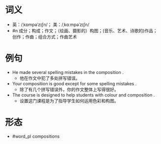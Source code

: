 # 词义
- 英：/ˌkɒmpəˈzɪʃn/； 美：/ˌkɑːmpəˈzɪʃn/
- #n 成分；构成；作文；（绘画、摄影的）构图；(音乐、艺术、诗歌的)作品；创作；作曲；组合方式；作曲艺术
# 例句
- He made several spelling mistakes in the composition .
	- 他在作文中犯了多处拼写错误。
- Your composition is good except for some spelling mistakes .
	- 除了有几个拼写错误外，你的作文整体上写得很好。
- The course is designed to help students with colour and composition .
	- 设置这门课程是为了指导学生如何运用色彩和构图。
# 形态
- #word_pl compositions
